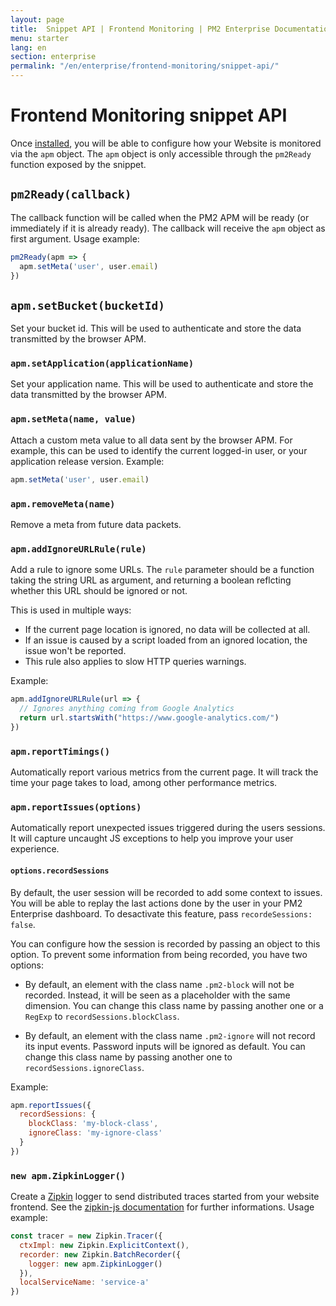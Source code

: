 ```yaml
---
layout: page
title:  Snippet API | Frontend Monitoring | PM2 Enterprise Documentation
menu: starter
lang: en
section: enterprise
permalink: "/en/enterprise/frontend-monitoring/snippet-api/"
---
```


# Frontend Monitoring snippet API

Once [installed](../install/), you will be able to configure how your Website is monitored via the
`apm` object.  The `apm` object is only accessible through the `pm2Ready` function exposed by the
snippet.

## `pm2Ready(callback)`

The callback function will be called when the PM2 APM will be ready (or immediately if it is already
ready).  The callback will receive the `apm` object as first argument.  Usage example:
```js
pm2Ready(apm => {
  apm.setMeta('user', user.email)
})
```

## `apm.setBucket(bucketId)`

Set your bucket id.  This will be used to authenticate and store the data transmitted by the browser
APM.

### `apm.setApplication(applicationName)`

Set your application name.  This will be used to authenticate and store the data transmitted by the
browser APM.

### `apm.setMeta(name, value)`

Attach a custom meta value to all data sent by the browser APM.  For example, this can be used to
identify the current logged-in user, or your application release version.  Example:

```js
apm.setMeta('user', user.email)
```

### `apm.removeMeta(name)`

Remove a meta from future data packets.

### `apm.addIgnoreURLRule(rule)`

Add a rule to ignore some URLs.  The `rule` parameter should be a function taking the string URL as
argument, and returning a boolean reflcting whether this URL should be ignored or not.

This is used in multiple ways:

* If the current page location is ignored, no data will be collected at all.
* If an issue is caused by a script loaded from an ignored location, the issue won't be reported.
* This rule also applies to slow HTTP queries warnings.

Example:
```js
apm.addIgnoreURLRule(url => {
  // Ignores anything coming from Google Analytics
  return url.startsWith("https://www.google-analytics.com/")
})
```

### `apm.reportTimings()`

Automatically report various metrics from the current page.  It will track the time your page takes
to load, among other performance metrics.

### `apm.reportIssues(options)`

Automatically report unexpected issues triggered during the users sessions.  It will capture
uncaught JS exceptions to help you improve your user experience.

#### `options.recordSessions`

By default, the user session will be recorded to add some context to issues.  You will be able to
replay the last actions done by the user in your PM2 Enterprise dashboard.  To desactivate this
feature, pass `recordeSessions: false`.

You can configure how the session is recorded by passing an object to this option.  To prevent some
information from being recorded, you have two options:

* By default, an element with the class name `.pm2-block` will not be recorded. Instead, it will
  be seen as a placeholder with the same dimension.  You can change this class name by passing
  another one or a `RegExp` to `recordSessions.blockClass`.

* By default, an element with the class name `.pm2-ignore` will not record its input events.
  Password inputs will be ignored as default. You can change this class name by passing another
  one to `recordSessions.ignoreClass`.

Example:

```js
apm.reportIssues({
  recordSessions: {
    blockClass: 'my-block-class',
    ignoreClass: 'my-ignore-class'
  }
})
```

### `new apm.ZipkinLogger()`

Create a [Zipkin](https://zipkin.io/) logger to send distributed traces started from your website
frontend.  See the [zipkin-js
documentation](https://github.com/openzipkin/zipkin-js/blob/master/README.md) for further
informations.  Usage example:

```js
const tracer = new Zipkin.Tracer({
  ctxImpl: new Zipkin.ExplicitContext(),
  recorder: new Zipkin.BatchRecorder({
    logger: new apm.ZipkinLogger()
  }),
  localServiceName: 'service-a'
})
```
